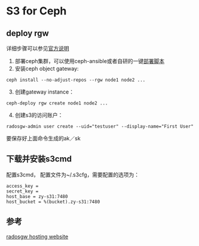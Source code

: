 # S3 for Ceph

## deploy rgw

详细步骤可以参见[官方说明](http://docs.ceph.com/docs/master/install/install-ceph-gateway/)

1. 部署ceph集群，可以使用ceph-ansible或者自研的一键[部署脚本](https://github.com/wuxingyi/privatedeploy)
2. 安装ceph object gateway: 

```
ceph install --no-adjust-repos --rgw node1 node2 ...
```

3. 创建gateway instance：

```
ceph-deploy rgw create node1 node2 ...
```

4. 创建s3的访问账户：

```
radosgw-admin user create --uid="testuser" --display-name="First User"
```

要保存好上面命令生成的ak／sk

## 下载并安装s3cmd

配置s3cmd， 配置文件为~/.s3cfg，需要配置的选项为：

```
access_key = 
secret_key = 
host_base = zy-s31:7480
host_bucket = %(bucket).zy-s31:7480
```


## 参考
[radosgw hosting website](https://ceph.com/planet/hosting-a-web-site-in-radosgw/)